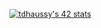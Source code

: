 [![tdhaussy's 42 stats](https://badge.mediaplus.ma/darkblue/tdhaussy?1337Badge=off&UM6P=off)](https://github.com/Rreyth)

<!--
[![tdhaussy's 42 stats](https://badge.mediaplus.ma/starryblue/tdhaussy?1337Badge=off&UM6P=off)]()
**Rreyth/Rreyth** is a ✨ _special_ ✨ repository because its `README.md` (this file) appears on your GitHub profile.

Here are some ideas to get you started:

- 🔭 I’m currently working on ...
- 🌱 I’m currently learning ...
- 👯 I’m looking to collaborate on ...
- 🤔 I’m looking for help with ...
- 💬 Ask me about ...
- 📫 How to reach me: ...
- 😄 Pronouns: ...
- ⚡ Fun fact: ...
-->
